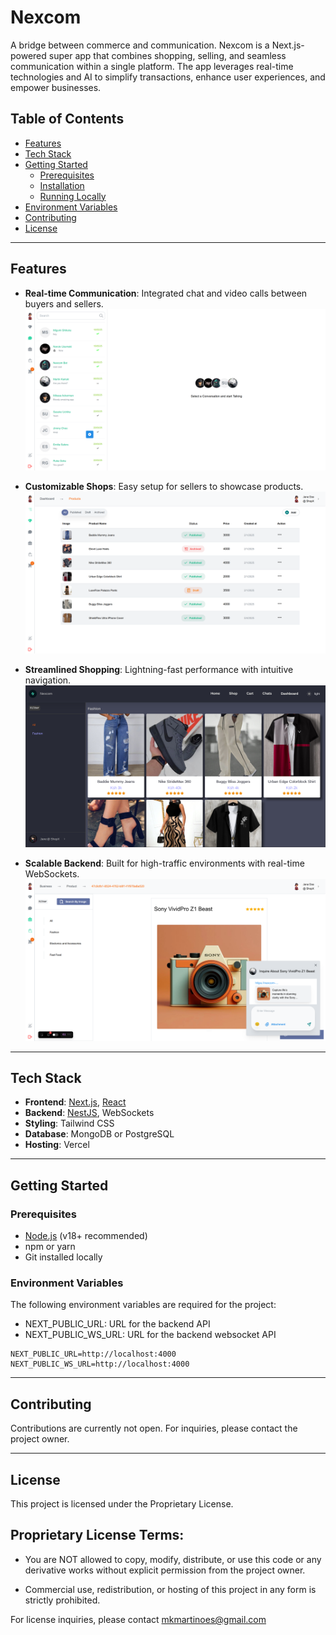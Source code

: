 # Nexcom

A bridge between commerce and communication. Nexcom is a Next.js-powered super app that combines shopping, selling, and seamless communication within a single platform. The app leverages real-time technologies and AI to simplify transactions, enhance user experiences, and empower businesses.

## Table of Contents
- [Features](#features)
- [Tech Stack](#tech-stack)
- [Getting Started](#getting-started)
  - [Prerequisites](#prerequisites)
  - [Installation](#installation)
  - [Running Locally](#running-locally)
- [Environment Variables](#environment-variables)
- [Contributing](#contributing)
- [License](#license)


---

## Features
- **Real-time Communication**: Integrated chat and video calls between buyers and sellers.
![image](./public/images/chatty.png)

- **Customizable Shops**: Easy setup for sellers to showcase products.
![image](./public/images/dashboard.png)

- **Streamlined Shopping**: Lightning-fast performance with intuitive navigation.
![image](./public/images/shop.png)


- **Scalable Backend**: Built for high-traffic environments with real-time WebSockets.
![image](./public/images/product.png)


---

## Tech Stack
- **Frontend**: [Next.js](https://nextjs.org/), [React](https://react.dev/)
- **Backend**: [NestJS](https://nestjs.com/), WebSockets
- **Styling**: Tailwind CSS
- **Database**: MongoDB or PostgreSQL
- **Hosting**: Vercel

---

## Getting Started

### Prerequisites
- [Node.js](https://nodejs.org/) (v18+ recommended)
- npm or yarn
- Git installed locally

### Environment Variables
The following environment variables are required for the project:
* NEXT_PUBLIC_URL: URL for the backend API
* NEXT_PUBLIC_WS_URL: URL for the backend websocket API

``` 
NEXT_PUBLIC_URL=http://localhost:4000 
NEXT_PUBLIC_WS_URL=http://localhost:4000 
```
---
## Contributing
Contributions are currently not open. For inquiries, please contact the project owner.


---
## License

This project is licensed under the Proprietary License.

## Proprietary License Terms:
* You are NOT allowed to copy, modify, distribute, or use this code or any derivative works without explicit permission from the project owner.

* Commercial use, redistribution, or hosting of this project in any form is strictly prohibited.

For license inquiries, please contact mkmartinoes@gmail.com